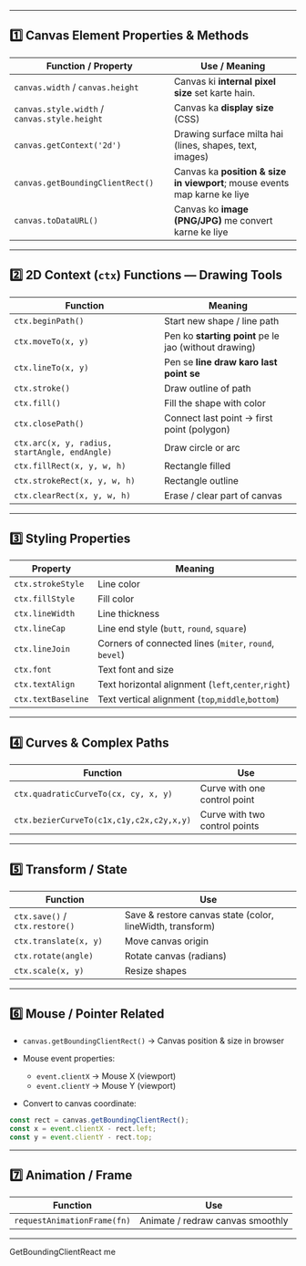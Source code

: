 
---

## 1️⃣ **Canvas Element Properties & Methods**

| Function / Property                          | Use / Meaning                                                             |
| -------------------------------------------- | ------------------------------------------------------------------------- |
| `canvas.width` / `canvas.height`             | Canvas ki **internal pixel size** set karte hain.                         |
| `canvas.style.width` / `canvas.style.height` | Canvas ka **display size** (CSS)                                          |
| `canvas.getContext('2d')`                    | Drawing surface milta hai (lines, shapes, text, images)                   |
| `canvas.getBoundingClientRect()`             | Canvas ka **position & size in viewport**; mouse events map karne ke liye |
| `canvas.toDataURL()`                         | Canvas ko **image (PNG/JPG)** me convert karne ke liye                    |

---

## 2️⃣ **2D Context (`ctx`) Functions — Drawing Tools**

| Function                                      | Meaning                                               |
| --------------------------------------------- | ----------------------------------------------------- |
| `ctx.beginPath()`                             | Start new shape / line path                           |
| `ctx.moveTo(x, y)`                            | Pen ko **starting point** pe le jao (without drawing) |
| `ctx.lineTo(x, y)`                            | Pen se **line draw karo last point se**               |
| `ctx.stroke()`                                | Draw outline of path                                  |
| `ctx.fill()`                                  | Fill the shape with color                             |
| `ctx.closePath()`                             | Connect last point → first point (polygon)            |
| `ctx.arc(x, y, radius, startAngle, endAngle)` | Draw circle or arc                                    |
| `ctx.fillRect(x, y, w, h)`                    | Rectangle filled                                      |
| `ctx.strokeRect(x, y, w, h)`                  | Rectangle outline                                     |
| `ctx.clearRect(x, y, w, h)`                   | Erase / clear part of canvas                          |

---

## 3️⃣ **Styling Properties**

| Property           | Meaning                                                |
| ------------------ | ------------------------------------------------------ |
| `ctx.strokeStyle`  | Line color                                             |
| `ctx.fillStyle`    | Fill color                                             |
| `ctx.lineWidth`    | Line thickness                                         |
| `ctx.lineCap`      | Line end style (`butt`, `round`, `square`)             |
| `ctx.lineJoin`     | Corners of connected lines (`miter`, `round`, `bevel`) |
| `ctx.font`         | Text font and size                                     |
| `ctx.textAlign`    | Text horizontal alignment (`left`,`center`,`right`)    |
| `ctx.textBaseline` | Text vertical alignment (`top`,`middle`,`bottom`)      |

---

## 4️⃣ **Curves & Complex Paths**

| Function                                 | Use                           |
| ---------------------------------------- | ----------------------------- |
| `ctx.quadraticCurveTo(cx, cy, x, y)`     | Curve with one control point  |
| `ctx.bezierCurveTo(c1x,c1y,c2x,c2y,x,y)` | Curve with two control points |

---

## 5️⃣ **Transform / State**

| Function                       | Use                                                       |
| ------------------------------ | --------------------------------------------------------- |
| `ctx.save()` / `ctx.restore()` | Save & restore canvas state (color, lineWidth, transform) |
| `ctx.translate(x, y)`          | Move canvas origin                                        |
| `ctx.rotate(angle)`            | Rotate canvas (radians)                                   |
| `ctx.scale(x, y)`              | Resize shapes                                             |

---

## 6️⃣ **Mouse / Pointer Related**

* `canvas.getBoundingClientRect()` → Canvas position & size in browser
* Mouse event properties:

  * `event.clientX` → Mouse X (viewport)
  * `event.clientY` → Mouse Y (viewport)
* Convert to canvas coordinate:

```js
const rect = canvas.getBoundingClientRect();
const x = event.clientX - rect.left;
const y = event.clientY - rect.top;
```

---

## 7️⃣ **Animation / Frame**

| Function                    | Use                              |
| --------------------------- | -------------------------------- |
| `requestAnimationFrame(fn)` | Animate / redraw canvas smoothly |

---

GetBoundingClientReact me 
